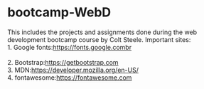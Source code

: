 # bootcamp-WebD
This includes the projects and assignments done during the web development bootcamp course by Colt Steele.
Important sites:
<br>1. Google fonts:https://fonts.google.combr  
<br>2. Bootstrap:https://getbootstrap.com
<br>3. MDN:https://developer.mozilla.org/en-US/
<br>4. fontawesome:https://fontawesome.com
